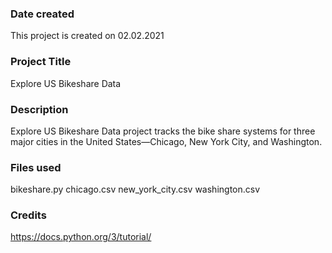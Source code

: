 ### Date created
This project is created on 02.02.2021

### Project Title
Explore US Bikeshare Data

### Description
Explore US Bikeshare Data project tracks  the bike share systems for three major cities in the United States—Chicago, New York City, and Washington.

### Files used
bikeshare.py chicago.csv new_york_city.csv washington.csv

### Credits
https://docs.python.org/3/tutorial/

